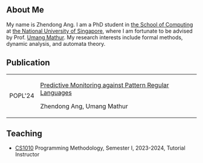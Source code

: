 ## About Me

My name is Zhendong Ang. I am a PhD student in [the School of Computing](https://www.comp.nus.edu.sg) at [the National University of Singapore](https://www.nus.edu.sg),
where I am fortunate to be advised by Prof. [Umang Mathur](https://www.comp.nus.edu.sg/~umathur/).
My research interests include formal methods, dynamic analysis, and automata theory.

## Publication
<table>
<tr>
<td>
POPL'24
</td>
<td >
<p><a href="https://arxiv.org/pdf/2310.14611.pdf">Predictive Monitoring against Pattern Regular Languages</a></p>
<p>Zhendong Ang, Umang Mathur</p>
</td>
</tr>
</table>


## Teaching

* [CS1010](https://nus-cs1010.github.io/2324-s1/index.html) Programming Methodology, Semester I, 2023-2024, Tutorial Instructor


<!-- ### About My Name

* My family name is 昂 in Chinese, which is pronounced as [ŋã] in [Xuanzhou Wu](https://en.wikipedia.org/wiki/Xuanzhou_Wu_Chinese). Do not confuse it with [another common surname](https://en.wikipedia.org/wiki/Ang_(surname)) 洪 among Chinese Singaporean. -->
